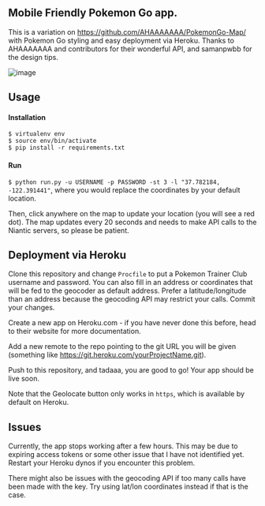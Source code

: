 ## Mobile Friendly Pokemon Go app.

This is a variation on https://github.com/AHAAAAAAA/PokemonGo-Map/ with Pokemon Go styling and easy deployment via Heroku.
Thanks to AHAAAAAAA and contributors for their wonderful API, and samanpwbb for the design tips.

![image](https://cloud.githubusercontent.com/assets/11202803/17264594/e56825f8-559c-11e6-9932-832943afe6c5.png)

## Usage
#### Installation

```
$ virtualenv env
$ source env/bin/activate
$ pip install -r requirements.txt
```

#### Run

`$ python run.py -u USERNAME -p PASSWORD -st 3 -l "37.782184, -122.391441"`, where you would replace the coordinates by your default location.

Then, click anywhere on the map to update your location (you will see a red dot). The map updates every 20 seconds and needs to make API calls to the Niantic servers, so please be patient.

## Deployment via Heroku

Clone this repository and change `Procfile` to put a Pokemon Trainer Club username and password. You can also fill in an address or coordinates that will be fed to the geocoder as default address. Prefer a latitude/longitude than an address because the geocoding API may restrict your calls. Commit your changes.

Create a new app on Heroku.com - if you have never done this before, head to their website for more documentation.

Add a new remote to the repo pointing to the git URL you will be given (something like https://git.heroku.com/yourProjectName.git).

Push to this repository, and tadaaa, you are good to go! Your app should be live soon.

Note that the Geolocate button only works in `https`, which is available by default on Heroku.

## Issues

Currently, the app stops working after a few hours. This may be due to expiring access tokens or some other issue that I have not identified yet. Restart your Heroku dynos if you encounter this problem.

There might also be issues with the geocoding API if too many calls have been made with the key. Try using lat/lon coordinates instead if that is the case.
